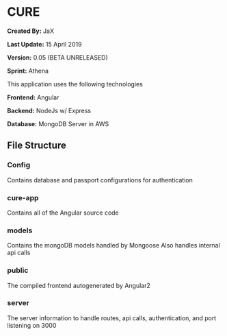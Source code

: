 # CURE

**Created By:** JaX

**Last Update:** 15 April 2019

**Version:** 0.05 (BETA UNRELEASED)

**Sprint:** Athena

This application uses the following technologies

**Frontend:** Angular

**Backend:** NodeJs w/ Express

**Database:** MongoDB Server in AWS


## File Structure
### Config
Contains database and passport configurations for authentication
### cure-app
Contains all of the Angular source code
### models
Contains the mongoDB models handled by Mongoose
Also handles internal api calls
### public
The compiled frontend autogenerated by Angular2
### server
The server information to handle routes, api calls, authentication, and port listening on 3000
